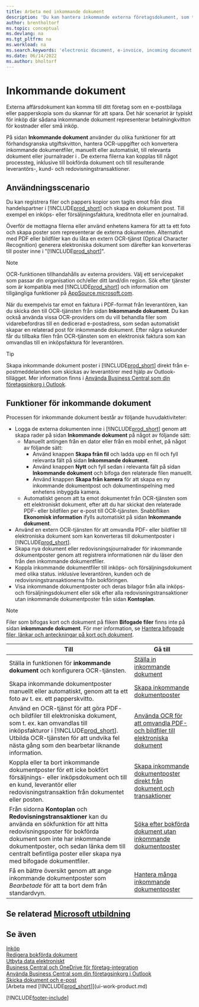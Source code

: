 ```yaml
---
title: Arbeta med inkommande dokument
description: 'Du kan hantera inkommande externa företagsdokument, som till exempel betalningsinleveranser eller PDF-filer, hantera OCR-uppgifter och konvertera filer till elektroniska dokument och poster.'
author: brentholtorf
ms.topic: conceptual
ms.devlang: na
ms.tgt_pltfrm: na
ms.workload: na
ms.search.keywords: 'electronic document, e-invoice, incoming document, OCR, ecommerce, document exchange, import invoice'
ms.date: 06/14/2022
ms.author: bholtorf
---
```

# Inkommande dokument

Externa affärsdokument kan komma till ditt företag som en e-postbilaga eller papperskopia som du skannar för att spara. Det här scenariot är typiskt för inköp där sådana inkommande dokument representerar betalningkvitton för kostnader eller små inköp.

På sidan **Inkommande dokument** använder du olika funktioner för att förhandsgranska utgiftskvitton, hantera OCR-uppgifter och konvertera inkommande dokumentfiler, manuellt eller automatiskt, till relevanta dokument eller journalrader i . De externa filerna kan kopplas till något processteg, inklusive till bokförda dokument och till resulterande leverantörs-, kund- och redovisningstransaktioner.

## Användningsscenario

Du kan registrera filer och pappers kopior som tagits emot från dina handelspartner i [!INCLUDE[prod_short](includes/prod_short.md)] och skapa en dokument post. Till exempel en inköps- eller försäljningsfaktura, kreditnota eller en journalrad.

Överför de mottagna filerna eller använd enhetens kamera för att ta ett foto och skapa poster som representerar de externa dokumenten. Alternativt med PDF eller bildfiler kan du låta en extern OCR-tjänst (Optical Character Recognition) generera elektroniska dokument som därefter kan konverteras till poster inne i "[!INCLUDE[prod_short](includes/prod_short.md)]".

> [!NOTE]
> OCR-funktionen tillhandahålls av externa providers. Välj ett servicepaket som passar din organisation och/eller ditt land/din region. Sök efter tjänster som är kompatibla med [!INCLUDE[prod_short](includes/prod_short.md)] och information om tillgängliga funktioner på [AppSource.microsoft.com](https://go.microsoft.com/fwlink/?linkid=2081646).

När du exempelvis tar emot en faktura i PDF-format från leverantören, kan du skicka den till OCR-tjänsten från sidan **Inkommande dokument**. Du kan också använda vissa OCR-providers om du vill behandla filer som vidarebefordras till en dedicerad e-postadress, som sedan automatiskt skapar en relaterad post för inkommande dokument. Efter några sekunder får du tillbaka filen från OCR-tjänsten som en elektronisk faktura som kan omvandlas till en inköpsfaktura för leverantören.

> [!TIP]
> Skapa inkommande dokument poster i [!INCLUDE[prod_short](includes/prod_short.md)] direkt från e-postmeddelanden som skickas av leverantörer med hjälp av Outlook-tillägget. Mer information finns i [Använda Business Central som din företagsinkorg i Outlook](work-outlook-addin.md).

## Funktioner för inkommande dokument

Processen för inkommande dokument består av följande huvudaktiviteter:

* Logga de externa dokumenten inne i [!INCLUDE[prod_short](includes/prod_short.md)] genom att skapa rader på sidan **Inkommande dokument** på något av följande sätt:
  * Manuellt antingen från en dator eller från en mobil enhet, på något av följande sätt:
    * Använd knappen **Skapa från fil** och ladda upp en fil och fyll relevanta fält på sidan **Inkommande dokument**.
    * Använd knappen **Nytt** och fyll sedan i relevanta fält på sidan **Inkommande dokument** och bifoga den relaterade filen manuellt.
    * Använd knappen **Skapa från kamera** för att skapa en ny inkommande dokumentpost och dokumentinspelning med enhetens inbyggda kamera.
  * Automatiskt genom att ta emot dokumentet från OCR-tjänsten som ett elektroniskt dokument, efter att du har skickat den relaterade PDF- eller bildfilen per e-post till OCR-tjänsten. Snabbfliken **Ekonomisk information** ifylls automatiskt på sidan **Inkommande dokument**.
* Använd en extern OCR-tjänsten för att omvandla PDF- eller bildfiler till elektroniska dokument som kan konverteras till dokumentposter i [!INCLUDE[prod_short](includes/prod_short.md)].
* Skapa nya dokument eller redovisningsjournalrader för inkommande dokumentposter genom att registrera informationen när du läser den från den inkommande dokumentfiler.
* Koppla inkommande dokumentfiler till inköps- och försäljningsdokument med olika status. inklusive leverantören, kunden och de redovisningstransaktionerna från bokföringen.
* Visa inkommande dokumentposter och deras bilagor från alla inköps- och försäljningsdokument eller sök efter alla redovisningstransaktioner utan inkommande dokumentposter från sidan **Kontoplan**.

> [!NOTE]
> Filer som bifogas kort och dokument på fliken **Bifogade filer** finns inte på sidan **inkommande dokument**. För mer information, se [Hantera bifogade filer, länkar och anteckningar på kort och dokument](ui-how-add-link-to-record.md).

| Till | Gå till |
| --- | --- |
| Ställa in funktionen för **inkommande dokument** och konfigurera OCR-tjänsten. |[Ställa in inkommande dokument](across-how-setup-income-documents.md) |
| Skapa inkommande dokumentposter manuellt eller automatiskt, genom att ta ett foto av t. ex. ett papperskvitto. |[Skapa inkommande dokumentposter](across-how-create-income-document-records.md) |
| Använd en OCR-tjänst för att göra PDF- och bildfiler till elektroniska dokument, som t. ex. kan omvandlas till inköpsfakturor i [!INCLUDE[prod_short](includes/prod_short.md)]. Utbilda OCR-tjänsten för att undvika fel nästa gång som den bearbetar liknande information. |[Använda OCR för att omvandla PDF- och bildfiler till elektroniska dokument](across-how-use-ocr-pdf-images-files.md) |
| Koppla eller ta bort inkommande dokumentposter för ett icke bokfört försäljnings- eller inköpsdokument och till en kund, leverantör eller redovisningstransaktion från dokumentet eller posten. |[Skapa inkommande dokumentposter direkt från dokument och transaktioner](across-how-connect-disconnect-income-document-records.md) |
| Från sidorna **Kontoplan** och **Redovisningstransaktioner** kan du använda en sökfunktion för att hitta redovisningsposter för bokförda dokument som inte har inkommande dokumentposter, och sedan länka dem till centralt befintliga poster eller skapa nya med bifogade dokumentfiler. |[Söka efter bokförda dokument utan inkommande dokumentposter](across-how-find-posted-documents-without-income-document-records.md) |
| Få en bättre översikt genom att ange inkommande dokumentposter som *Bearbetade* för att ta bort dem från standardvyn. |[Hantera många inkommande dokumentposter](across-how-manage-many-income-document-records.md) |

## Se relaterad [Microsoft utbildning](/training/modules/incoming-documents-dynamics-365-business-central/)

## Se även

[Inköp](purchasing-manage-purchasing.md)  
[Redigera bokförda dokument](across-edit-posted-document.md)  
[Utbyta data elektroniskt](across-data-exchange.md)  
[Business Central och OneDrive för företag-integration](across-onedrive-overview.md)  
[Använda Business Central som din företagsinkorg i Outlook](work-outlook-addin.md)  
[Skicka dokument och e-post](ui-how-send-documents-email.md)  
[Arbeta med [!INCLUDE[prod_short](includes/prod_short.md)]](ui-work-product.md)  


[!INCLUDE[footer-include](includes/footer-banner.md)]
